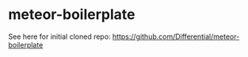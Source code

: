 # meteor-boilerplate

See here for initial cloned repo: https://github.com/Differential/meteor-boilerplate
